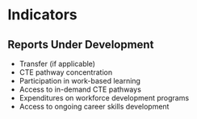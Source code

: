 # **Indicators**

## Reports Under Development
- Transfer (if applicable)
- CTE pathway concentration
- Participation in work-based learning
- Access to in-demand CTE pathways
- Expenditures on workforce development programs
- Access to ongoing career skills development
